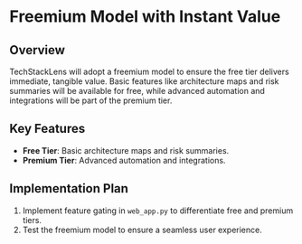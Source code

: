 # Freemium Model with Instant Value

## Overview
TechStackLens will adopt a freemium model to ensure the free tier delivers immediate, tangible value. Basic features like architecture maps and risk summaries will be available for free, while advanced automation and integrations will be part of the premium tier.

## Key Features
- **Free Tier**: Basic architecture maps and risk summaries.
- **Premium Tier**: Advanced automation and integrations.

## Implementation Plan
1. Implement feature gating in `web_app.py` to differentiate free and premium tiers.
2. Test the freemium model to ensure a seamless user experience.
